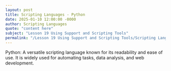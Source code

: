 ```yaml
---
layout: post
title: Scripting Languages - Python
date: 2025-01-10 12:00:00 -0000
author: Scripting Languages
quote: "content here"
subject: "Lesson 19 Using Support and Scripting Tools"
permalink: "/Lesson 19 Using Support and Scripting Tools/Scripting Languages/Scripting Languages - Python"
---
```


Python: A versatile scripting language known for its readability and ease of use. It is widely used for automating tasks, data analysis, and web development.
